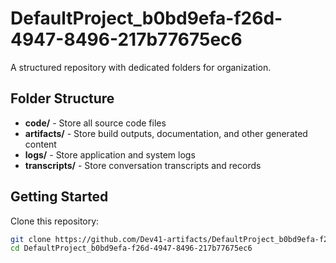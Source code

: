 # DefaultProject_b0bd9efa-f26d-4947-8496-217b77675ec6
A structured repository with dedicated folders for organization.

## Folder Structure

- **code/** - Store all source code files
- **artifacts/** - Store build outputs, documentation, and other generated content
- **logs/** - Store application and system logs
- **transcripts/** - Store conversation transcripts and records

## Getting Started

Clone this repository:
```bash
git clone https://github.com/Dev41-artifacts/DefaultProject_b0bd9efa-f26d-4947-8496-217b77675ec6
cd DefaultProject_b0bd9efa-f26d-4947-8496-217b77675ec6
```
